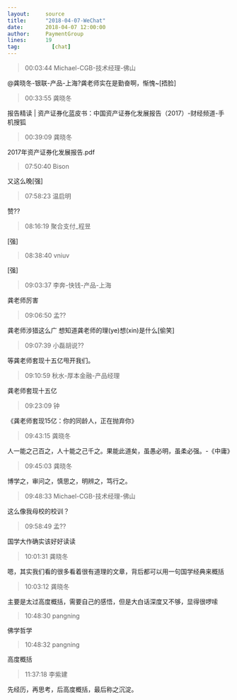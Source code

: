 ```yaml
---
layout:     source 
title:      "2018-04-07-WeChat"
date:       2018-04-07 12:00:00
author:     PaymentGroup
lines:      19 
tag:		  [chat]
---
```

> 00:03:44  Michael-CGB-技术经理-佛山  
   
@龚晓冬-银联-产品-上海?龚老师实在是勤奋啊，惭愧~[捂脸]  
   
> 00:33:55  龚晓冬  
   
报告精读 | 资产证券化蓝皮书：中国资产证券化发展报告（2017）-财经频道-手机搜狐  
   
> 00:39:09  龚晓冬  
   
2017年资产证券化发展报告.pdf  
   
> 07:50:40  Bison  
   
又这么晚[强]  
   
> 07:58:23  温启明  
   
赞??  
   
> 08:16:19  聚合支付_程昱  
   
[强]  
   
> 08:38:40  vniuv  
   
[强]  
   
> 09:03:37  李奔-快钱-产品-上海  
   
龚老师厉害  
   
> 09:06:50  孟??  
   
龚老师涉猎这么广   想知道龚老师的理(ye)想(xin)是什么[偷笑]  
   
> 09:07:39  小磊胡说??  
   
等龚老师套现十五亿甩开我们。  
   
> 09:10:59  秋水-厚本金融-产品经理  
   
龚老师套现十五亿  
   
> 09:23:09  钟  
   
《龚老师套现15亿：你的同龄人，正在抛弃你》  
   
> 09:43:15  龚晓冬  
   
人一能之己百之，人十能之己千之。果能此道矣，虽愚必明，虽柔必强。-《中庸》  
   
> 09:45:03  龚晓冬  
   
博学之，审问之，慎思之，明辨之，笃行之。  
   
> 09:48:33  Michael-CGB-技术经理-佛山  
   
这么像我母校的校训？  
   
> 09:58:49  孟??  
   
国学大作确实该好好读读  
   
> 10:01:31  龚晓冬  
   
嗯，其实我们看的很多看着很有道理的文章，背后都可以用一句国学经典来概括  
   
> 10:03:12  龚晓冬  
   
主要是太过高度概括，需要自己的感悟，但是大白话深度又不够，显得很啰嗦  
   
> 10:48:30  pangning  
   
佛学哲学  
   
> 10:48:32  pangning  
   
高度概括  
   
> 11:37:18  李紫建  
   
先经历，再思考，后高度概括，最后称之沉淀。  
   
